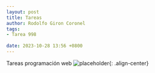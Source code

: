 ```yaml
---
layout: post
title: Tareas
author: Rodolfo Giron Coronel
tags:
- Tarea 998
  
date: 2023-10-28 13:56 +0800
---
```

Tareas programación web
![placeholder](http://placehold.it/400x200 "Medium example image"){: .align-center}

